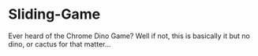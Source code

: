 # Sliding-Game
Ever heard of the Chrome Dino Game? Well if not, this is basically it but no dino, or cactus for that matter... 
